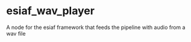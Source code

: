 # esiaf_wav_player
A node for the esiaf framework that feeds the pipeline with audio from a wav file

